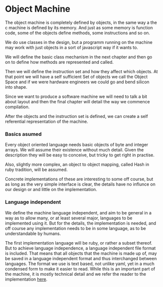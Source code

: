 # Object Machine

The object machine is completely defined by objects, in the same way a the c machine is defined by its memory. And just as some memory is function code, some of the objects define methods, some instructions and so on.

We do use classes in the design, but a programm running on the machine may work with just objects in a sort of javascript way if it wants to.

We will define the basic class mechanism in the next chapter and then go on to define how methods are represented and called.

Then we will define the instruction set and how they affect which objects. At that point we will have a self sufficient Set of objects we call the Object Space and if we were hardware engineers we could go and bend silicon into shape.

Since we want to produce a software machine we will need to talk a bit about layout and then the final chapter will detail the way we commence compilation.

After the objects and the instruction set is defined, we can create a self referential representation of the machine.

### Basics asumed

Every object oriented language needs basic objects of byte and integer arrays. We will assume their existence without much detail. Given the description they will be easy to conceive, but tricky to get right in practise.

Also, slightly more complex, an object to object mapping, called Hash in ruby tradition, will be assumed.

Concrete implementations of these are interesting to some off course, but as long as the very simple interface is clear, the details have no influnce on our design or and little on the implementation.

### Language independent

We define the machine language independent, and aim to be general in a way as to allow many, or at least several major, languages to be implemented using it. But for the details, the implementation is needed, and off course any implementation needs to be in some language, as to be understandable by humans.

The first implementation language will be ruby, or rather a subset thereof. But to achieve language independence, a language independent file format is included. That means that all objects that the machine is made up of, may be saved in a language independent format and thus interchanged between languages. The format we use is text based, not unlike yaml, yet in a much condensed form to make it easier to read. While this is an important part of the machine, it is mostly technical detail and we refer the reader to the implementation [here](https://github.com/salama/salama/tree/master/lib/sof).
